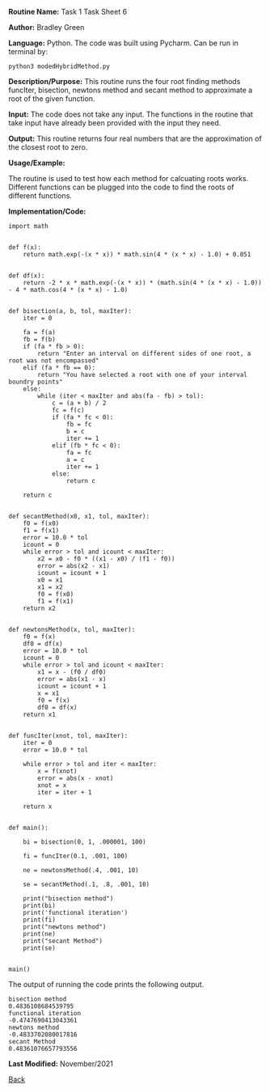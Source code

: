 
**Routine Name:**           Task 1 Task Sheet 6

**Author:** Bradley Green

**Language:** Python. The code was built using Pycharm. Can be run in terminal by:


    python3 modedHybridMethod.py


**Description/Purpose:** This routine runs the four root finding methods funcIter, bisection, newtons method and secant method to approximate a root of the 
given function. 

**Input:** The code does not take any input.  The functions in the routine that take input have already been provided with the input they need.

**Output:** This routine returns four real numbers that are the approximation of the closest root to zero. 


**Usage/Example:**

The routine is used to test how each method for calcuating roots works. Different functions can be plugged into the code to find the roots of different 
functions. 



**Implementation/Code:** 


    import math


    def f(x):
        return math.exp(-(x * x)) * math.sin(4 * (x * x) - 1.0) + 0.051


    def df(x):
        return -2 * x * math.exp(-(x * x)) * (math.sin(4 * (x * x) - 1.0)) - 4 * math.cos(4 * (x * x) - 1.0)


    def bisection(a, b, tol, maxIter):
        iter = 0

        fa = f(a)
        fb = f(b)
        if (fa * fb > 0):
            return "Enter an interval on different sides of one root, a root was not encompassed"
        elif (fa * fb == 0):
            return "You have selected a root with one of your interval boundry points"
        else:
            while (iter < maxIter and abs(fa - fb) > tol):
                c = (a + b) / 2
                fc = f(c)
                if (fa * fc < 0):
                    fb = fc
                    b = c
                    iter += 1
                elif (fb * fc < 0):
                    fa = fc
                    a = c
                    iter += 1
                else:
                    return c

        return c


    def secantMethod(x0, x1, tol, maxIter):
        f0 = f(x0)
        f1 = f(x1)
        error = 10.0 * tol
        icount = 0
        while error > tol and icount < maxIter:
            x2 = x0 - f0 * ((x1 - x0) / (f1 - f0))
            error = abs(x2 - x1)
            icount = icount + 1
            x0 = x1
            x1 = x2
            f0 = f(x0)
            f1 = f(x1)
        return x2


    def newtonsMethod(x, tol, maxIter):
        f0 = f(x)
        df0 = df(x)
        error = 10.0 * tol
        icount = 0
        while error > tol and icount < maxIter:
            x1 = x - (f0 / df0)
            error = abs(x1 - x)
            icount = icount + 1
            x = x1
            f0 = f(x)
            df0 = df(x)
        return x1


    def funcIter(xnot, tol, maxIter):
        iter = 0
        error = 10.0 * tol

        while error > tol and iter < maxIter:
            x = f(xnot)
            error = abs(x - xnot)
            xnot = x
            iter = iter + 1

        return x


    def main():

        bi = bisection(0, 1, .000001, 100)

        fi = funcIter(0.1, .001, 100)

        ne = newtonsMethod(.4, .001, 10)

        se = secantMethod(.1, .8, .001, 10)

        print("bisection method")
        print(bi)
        print('functional iteration')
        print(fi)
        print("newtons method")
        print(ne)
        print("secant Method")
        print(se)


    main()


The output of running the code prints the following output. 

    bisection method
    0.4836108684539795
    functional iteration
    -0.4747690413043361
    newtons method
    -0.4833702080017816
    secant Method
    0.48361076657793556

    


**Last Modified:** November/2021

[Back](/README.md)
